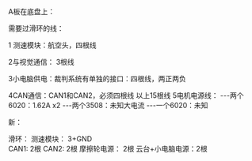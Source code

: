 A板在底盘上：

需要过滑环的线：

1  测速模块：航空头，四根线

2与视觉通信： 3根线

3小电脑供电：裁判系统有单独的接口：四根线，两正两负

4CAN通信：CAN1和CAN2，必须四根线
            以上15根线
5电机电源线：
	---两个6020：1.62A x2
	---两个3508：未知大电流
	---一个6020：未知

新：

滑环：
测速模块：             3+GND     
CAN1:                     2根
CAN2:                    2根
摩擦轮电源：          2根
云台+小电脑电源：2根







